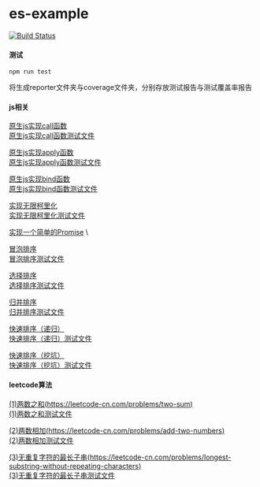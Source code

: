# es-example
[![Build Status](https://www.travis-ci.org/zhouzhi3859/es-example.svg?branch=master)](https://www.travis-ci.org/zhouzhi3859/es-example)

#### 测试
```
npm run test
```
将生成reporter文件夹与coverage文件夹，分别存放测试报告与测试覆盖率报告

#### js相关
[原生js实现call函数](es/myCall.js) \
[原生js实现call函数测试文件](test/es/myCall.test.js)

[原生js实现apply函数](es/myApply.js) \
[原生js实现apply函数测试文件](test/es/myApply.test.js)

[原生js实现bind函数](es/myBind.js) \
[原生js实现bind函数测试文件](test/es/myBind.test.js)

[实现无限柯里化](es/currying.js) \
[实现无限柯里化测试文件](test/es/currying.test.js)

[实现一个简单的Promise](es/myPromise.js) \

[冒泡排序](es/bubbleSort.js) \
[冒泡排序测试文件](test/es/bubbleSort.test.js)

[选择排序](es/selectionSort.js) \
[选择排序测试文件](test/es/selectionSort.test.js)

[归并排序](es/mergeSort.js) \
[归并排序测试文件](test/es/mergeSort.test.js)

[快速排序（递归）](es/quickSort1.js) \
[快速排序（递归）测试文件](test/es/quickSort1.test.js)

[快速排序（挖坑）](es/quickSort2.js) \
[快速排序（挖坑）测试文件](test/es/quickSort2.test.js)

#### leetcode算法
[(1)两数之和(https://leetcode-cn.com/problems/two-sum)](leetcode/twoSum.js) \
[(1)两数之和测试文件](test/leetcode/twoSum.test.js)

[(2)两数相加(https://leetcode-cn.com/problems/add-two-numbers)](leetcode/addTwoNumbers.js) \
[(2)两数相加测试文件](test/leetcode/addTwoNumbers.test.js)

[(3)无重复字符的最长子串(https://leetcode-cn.com/problems/longest-substring-without-repeating-characters)](leetcode/lengthOfLongestSubstring.js) \
[(3)无重复字符的最长子串测试文件](test/leetcode/lengthOfLongestSubstring.test.js)
